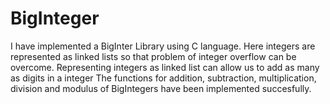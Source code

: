 # BigInteger
I have implemented a BigInter Library using C language. Here integers are represented as linked lists so that problem of integer overflow can be overcome. Representing integers as linked list can allow us to add as many as digits in a integer The functions for addition, subtraction, multiplication, division and modulus of BigIntegers have been implemented succesfully.
